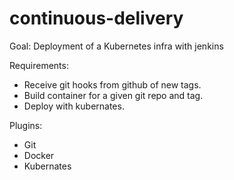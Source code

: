 # continuous-delivery

Goal: Deployment of a Kubernetes infra with jenkins

Requirements:
- Receive git hooks from github of new tags.
- Build container for a given git repo and tag.
- Deploy with kubernates.

Plugins:
  - Git
  - Docker
  - Kubernates

